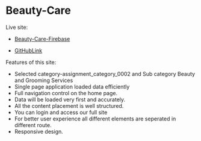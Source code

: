 # Beauty-Care

Live site:

- [Beauty-Care-Firebase](https://assignment-11-120a0.web.app/)

- [GitHubLink](https://github.com/Porgramming-Hero-web-course/b9a11-client-side-Ahosan-1995)


Features of this site:
- Selected category-assignment_category_0002 and Sub category Beauty and Grooming Services
- Single page application loaded data efficiently
- Full navigation control on the home page.
- Data will be loaded very first and accurately.
- All the content placement is well structured.
- You can login and access our full site
- For better user experience all different elements are seperated in different route.
- Responsive design.
